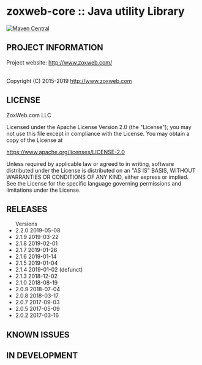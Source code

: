 
 zoxweb-core :: Java utility Library
==========================================================================
[![Maven Central](https://maven-badges.herokuapp.com/maven-central/org.zoxweb/zoxweb-core/badge.svg)](http://mvnrepository.com/artifact/org.zoxweb/zoxweb-core)


## PROJECT INFORMATION

Project website: http://www.zoxweb.com/ <br />
<br />
 
Copyright (C) 2015-2019 http://www.zoxweb.com

## LICENSE
 ZoxWeb.com LLC
 
 Licensed under the Apache License Version 2.0 (the "License");
 you may not use this file except in compliance with the License.
 You may obtain a copy of the License at

 https://www.apache.org/licenses/LICENSE-2.0
  
 Unless required by applicable law or agreed to in writing, software
 distributed under the License is distributed on an "AS IS" BASIS,
 WITHOUT WARRANTIES OR CONDITIONS OF ANY KIND, either express or implied.
 See the License for the specific language governing permissions and
 limitations under the License.

## RELEASES

<ul> Versions

<li>2.2.0 2019-05-08
<li>2.1.9 2019-03-22
<li>2.1.8 2019-02-01 
<li>2.1.7 2019-01-26
<li>2.1.6 2019-01-14
<li>2.1.5 2019-01-04
<li>2.1.4 2019-01-02 (defunct)
<li>2.1.3 2018-12-02
<li>2.1.0 2018-08-19
<li>2.0.9 2018-07-04
<li>2.0.8 2018-03-17
<li>2.0.7 2017-09-03
<li>2.0.5 2017-05-09
<li>2.0.2 2017-03-16
</ul>


## KNOWN ISSUES


## IN DEVELOPMENT



